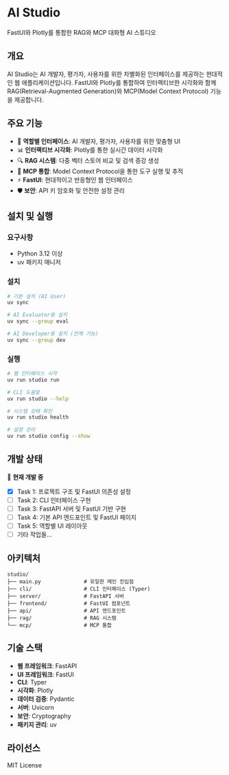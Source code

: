 # AI Studio

FastUI와 Plotly를 통합한 RAG와 MCP 대화형 AI 스튜디오

## 개요

AI Studio는 AI 개발자, 평가자, 사용자를 위한 차별화된 인터페이스를 제공하는 현대적인 웹 애플리케이션입니다. FastUI와 Plotly를 통합하여 인터랙티브한 시각화와 함께 RAG(Retrieval-Augmented Generation)와 MCP(Model Context Protocol) 기능을 제공합니다.

## 주요 기능

- 🎯 **역할별 인터페이스**: AI 개발자, 평가자, 사용자를 위한 맞춤형 UI
- 📊 **인터랙티브 시각화**: Plotly를 통한 실시간 데이터 시각화
- 🔍 **RAG 시스템**: 다중 벡터 스토어 비교 및 검색 증강 생성
- 🔗 **MCP 통합**: Model Context Protocol을 통한 도구 실행 및 추적
- ⚡ **FastUI**: 현대적이고 반응형인 웹 인터페이스
- 🛡️ **보안**: API 키 암호화 및 안전한 설정 관리

## 설치 및 실행

### 요구사항

- Python 3.12 이상
- uv 패키지 매니저

### 설치

```bash
# 기본 설치 (AI User)
uv sync

# AI Evaluator용 설치
uv sync --group eval

# AI Developer용 설치 (전체 기능)
uv sync --group dev
```

### 실행

```bash
# 웹 인터페이스 시작
uv run studio run

# CLI 도움말
uv run studio --help

# 시스템 상태 확인
uv run studio health

# 설정 관리
uv run studio config --show
```

## 개발 상태

🚧 **현재 개발 중**

- [x] Task 1: 프로젝트 구조 및 FastUI 의존성 설정
- [ ] Task 2: CLI 인터페이스 구현
- [ ] Task 3: FastAPI 서버 및 FastUI 기반 구현
- [ ] Task 4: 기본 API 엔드포인트 및 FastUI 페이지
- [ ] Task 5: 역할별 UI 레이아웃
- [ ] 기타 작업들...

## 아키텍처

```
studio/
├── main.py              # 유일한 메인 진입점
├── cli/                 # CLI 인터페이스 (Typer)
├── server/              # FastAPI 서버
├── frontend/            # FastUI 컴포넌트
├── api/                 # API 엔드포인트
├── rag/                 # RAG 시스템
└── mcp/                 # MCP 통합
```

## 기술 스택

- **웹 프레임워크**: FastAPI
- **UI 프레임워크**: FastUI
- **CLI**: Typer
- **시각화**: Plotly
- **데이터 검증**: Pydantic
- **서버**: Uvicorn
- **보안**: Cryptography
- **패키지 관리**: uv

## 라이선스

MIT License